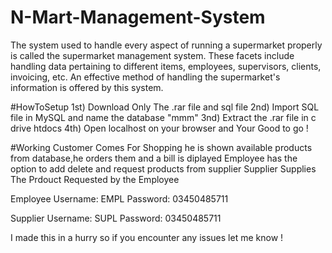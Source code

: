 # N-Mart-Management-System
The system used to handle every aspect of running a supermarket properly is called the supermarket management system. These facets include handling data pertaining to different items, employees, supervisors, clients, invoicing, etc. An effective method of handling the supermarket's information is offered by this system.

#HowToSetup 
1st) Download Only The .rar file and sql file 
2nd) Import SQL file in MySQL and name the database "mmm"
3nd) Extract the .rar file in c drive htdocs 
4th) Open localhost on your browser and Your Good to go !

#Working
Customer Comes For Shopping he is shown available products from database,he orders them and a bill is diplayed 
Employee has the option to add delete and request products from supplier 
Supplier Supplies The Prdouct Requested by the Employee

Employee Username: EMPL
Password: 03450485711

Supplier Username: SUPL
Password: 03450485711

I made this in a hurry so if you encounter any issues let me know !
